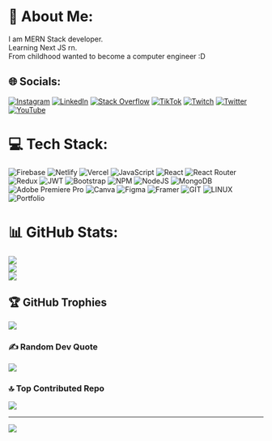 # 💫 About Me:
I am MERN Stack developer.<br>Learning Next JS rn.<br>From childhood wanted to become a computer engineer :D<br>


## 🌐 Socials:
[![Instagram](https://img.shields.io/badge/Instagram-%23E4405F.svg?logo=Instagram&logoColor=white)](https://instagram.com/seabeach__) [![LinkedIn](https://img.shields.io/badge/LinkedIn-%230077B5.svg?logo=linkedin&logoColor=white)](https://linkedin.com/in/ragibsahriar) [![Stack Overflow](https://img.shields.io/badge/-Stackoverflow-FE7A16?logo=stack-overflow&logoColor=white)](https://stackoverflow.com/users/21539542) [![TikTok](https://img.shields.io/badge/TikTok-%23000000.svg?logo=TikTok&logoColor=white)](https://tiktok.com/@seabeach17) [![Twitch](https://img.shields.io/badge/Twitch-%239146FF.svg?logo=Twitch&logoColor=white)](https://twitch.tv/seebeech) [![Twitter](https://img.shields.io/badge/Twitter-%231DA1F2.svg?logo=Twitter&logoColor=white)](https://twitter.com/RagibSahriarr) [![YouTube](https://img.shields.io/badge/YouTube-%23FF0000.svg?logo=YouTube&logoColor=white)](https://youtube.com/@@nomadRagib) 

# 💻 Tech Stack:
![Firebase](https://img.shields.io/badge/firebase-%23039BE5.svg?style=for-the-badge&logo=firebase) ![Netlify](https://img.shields.io/badge/netlify-%23000000.svg?style=for-the-badge&logo=netlify&logoColor=#00C7B7) ![Vercel](https://img.shields.io/badge/vercel-%23000000.svg?style=for-the-badge&logo=vercel&logoColor=white) ![JavaScript](https://img.shields.io/badge/javascript-%23323330.svg?style=for-the-badge&logo=javascript&logoColor=%23F7DF1E) ![React](https://img.shields.io/badge/react-%2320232a.svg?style=for-the-badge&logo=react&logoColor=%2361DAFB) ![React Router](https://img.shields.io/badge/React_Router-CA4245?style=for-the-badge&logo=react-router&logoColor=white) ![Redux](https://img.shields.io/badge/redux-%23593d88.svg?style=for-the-badge&logo=redux&logoColor=white) ![JWT](https://img.shields.io/badge/JWT-black?style=for-the-badge&logo=JSON%20web%20tokens) ![Bootstrap](https://img.shields.io/badge/bootstrap-%23563D7C.svg?style=for-the-badge&logo=bootstrap&logoColor=white) ![NPM](https://img.shields.io/badge/NPM-%23000000.svg?style=for-the-badge&logo=npm&logoColor=white) ![NodeJS](https://img.shields.io/badge/node.js-6DA55F?style=for-the-badge&logo=node.js&logoColor=white) ![MongoDB](https://img.shields.io/badge/MongoDB-%234ea94b.svg?style=for-the-badge&logo=mongodb&logoColor=white) ![Adobe Premiere Pro](https://img.shields.io/badge/Adobe%20Premiere%20Pro-9999FF.svg?style=for-the-badge&logo=Adobe%20Premiere%20Pro&logoColor=white) ![Canva](https://img.shields.io/badge/Canva-%2300C4CC.svg?style=for-the-badge&logo=Canva&logoColor=white) 	![Figma](https://img.shields.io/badge/figma-%23F24E1E.svg?style=for-the-badge&logo=figma&logoColor=white) ![Framer](https://img.shields.io/badge/Framer-black?style=for-the-badge&logo=framer&logoColor=blue) ![GIT](https://img.shields.io/badge/Git-fc6d26?style=for-the-badge&logo=git&logoColor=white) ![LINUX](https://img.shields.io/badge/Linux-FCC624?style=for-the-badge&logo=linux&logoColor=black) ![Portfolio](https://img.shields.io/badge/Portfolio-%23000000.svg?style=for-the-badge&logo=firefox&logoColor=#FF7139)
# 📊 GitHub Stats:
![](https://github-readme-stats.vercel.app/api?username=ragibSahriar&theme=dark&hide_border=false&include_all_commits=false&count_private=false)<br/>
![](https://github-readme-streak-stats.herokuapp.com/?user=ragibSahriar&theme=dark&hide_border=false)<br/>
![](https://github-readme-stats.vercel.app/api/top-langs/?username=ragibSahriar&theme=dark&hide_border=false&include_all_commits=false&count_private=false&layout=compact)

## 🏆 GitHub Trophies
![](https://github-profile-trophy.vercel.app/?username=ragibSahriar&theme=radical&no-frame=false&no-bg=true&margin-w=4)

### ✍️ Random Dev Quote
![](https://quotes-github-readme.vercel.app/api?type=horizontal&theme=radical)

### 🔝 Top Contributed Repo
![](https://github-contributor-stats.vercel.app/api?username=ragibSahriar&limit=5&theme=dark&combine_all_yearly_contributions=true)

---
[![](https://visitcount.itsvg.in/api?id=ragibSahriar&icon=0&color=0)](https://visitcount.itsvg.in)

<!-- Proudly created with GPRM ( https://gprm.itsvg.in ) -->
